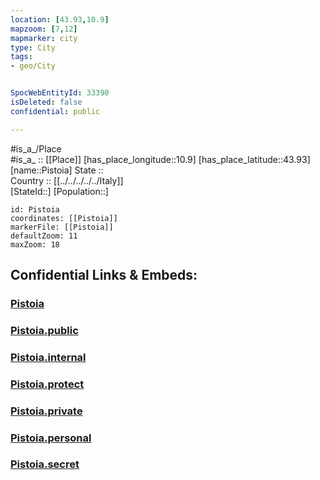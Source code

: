 ```yaml
---
location: [43.93,10.9] 
mapzoom: [7,12] 
mapmarker: city 
type: City
tags:
- geo/City


SpocWebEntityId: 33390
isDeleted: false
confidential: public

---
```

#is_a_/Place  
#is_a_ :: [[Place]] 
[has_place_longitude::10.9] 
[has_place_latitude::43.93] 
[name::Pistoia] 
State ::  
Country :: [[../../../../../Italy]]  
[StateId::] 
[Population::] 



```leaflet
id: Pistoia
coordinates: [[Pistoia]] 
markerFile: [[Pistoia]] 
defaultZoom: 11 
maxZoom: 18
```


## Confidential Links & Embeds: 

### [Pistoia](/_Standards/Earth/Continent/Europe/Europe~South/Italy/regions~Italy/Tuscany/Pistoia.Province/City/Pistoia.md) 

### [Pistoia.public](/_public/Earth/Continent/Europe/Europe~South/Italy/regions~Italy/Tuscany/Pistoia.Province/City/Pistoia.public.md) 

### [Pistoia.internal](/_internal/Earth/Continent/Europe/Europe~South/Italy/regions~Italy/Tuscany/Pistoia.Province/City/Pistoia.internal.md) 

### [Pistoia.protect](/_protect/Earth/Continent/Europe/Europe~South/Italy/regions~Italy/Tuscany/Pistoia.Province/City/Pistoia.protect.md) 

### [Pistoia.private](/_private/Earth/Continent/Europe/Europe~South/Italy/regions~Italy/Tuscany/Pistoia.Province/City/Pistoia.private.md) 

### [Pistoia.personal](/_personal/Earth/Continent/Europe/Europe~South/Italy/regions~Italy/Tuscany/Pistoia.Province/City/Pistoia.personal.md) 

### [Pistoia.secret](/_secret/Earth/Continent/Europe/Europe~South/Italy/regions~Italy/Tuscany/Pistoia.Province/City/Pistoia.secret.md)

